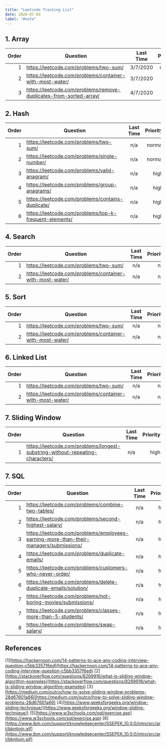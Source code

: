 ```yaml
---
title: "Leetcode Tracking List"
date: 2020-07-03
label: "#note"
---
```


## 1. Array

| Order | Question        | Last Time           | Priority  |
| --: | ------------- |:-------------:| -----:|
|1| https://leetcode.com/problems/two-sum/      |  3/7/2020 | normal |
|2| https://leetcode.com/problems/container-with-most-water/     | 3/7/2020  |  high |
|3| https://leetcode.com/problems/remove-duplicates-from-sorted-array/ | 4/7/2020 | high|

## 2. Hash

| Order | Question        | Last Time           | Priority  |
| --: | ------------- |:-------------:| -----:|
|1| https://leetcode.com/problems/two-sum/      | n/a | normal |
|2| https://leetcode.com/problems/single-number/    | n/a | normal |
|3| https://leetcode.com/problems/valid-anagram/   | n/a | high |
|4| https://leetcode.com/problems/group-anagrams/   | n/a | high |
|5| https://leetcode.com/problems/contains-duplicate/   | n/a | high |
|6| https://leetcode.com/problems/top-k-frequent-elements/   | n/a | high |


## 4. Search

| Order | Question        | Last Time           | Priority  |
| --: | ------------- |:-------------:| -----:|
|1| https://leetcode.com/problems/two-sum/      | n/a | n/a |
|2| https://leetcode.com/problems/container-with-most-water/     | n/a   |  n/a |

## 5. Sort

| Order | Question        | Last Time           | Priority  |
| --: | ------------- |:-------------:| -----:|
|1| https://leetcode.com/problems/two-sum/      | n/a | n/a |
|2| https://leetcode.com/problems/container-with-most-water/     | n/a   |  n/a |

## 6. Linked List

| Order | Question        | Last Time           | Priority  |
| --: | ------------- |:-------------:| -----:|
|1| https://leetcode.com/problems/two-sum/      | n/a | n/a |
|2| https://leetcode.com/problems/container-with-most-water/     | n/a   |  n/a |

## 7. Sliding Window

| Order | Question        | Last Time           | Priority  |
| --: | ------------- |:-------------:| -----:|
|1|https://leetcode.com/problems/longest-substring-without-repeating-characters/     | n/a | high |

## 7. SQL

| Order | Question        | Last Time           | Priority  |
| --: | ------------- |:-------------:| -----:|
|1| https://leetcode.com/problems/combine-two-tables/ | n/a | high |
|2| https://leetcode.com/problems/second-highest-salary/| n/a | high |
|3| https://leetcode.com/problems/employees-earning-more-than-their-managers/submissions/| n/a | high |
|4|https://leetcode.com/problems/duplicate-emails/| n/a | high |
|5|https://leetcode.com/problems/customers-who-never-order/| n/a | high |
|6|https://leetcode.com/problems/delete-duplicate-emails/solution/| n/a | high |
|7|https://leetcode.com/problems/not-boring-movies/submissions/| n/a | high |
|7|https://leetcode.com/problems/classes-more-than-5-students/ |n/a | high |
|8|https://leetcode.com/problems/swap-salary/|n/a | high |

## References

[1][https://hackernoon.com/14-patterns-to-ace-any-coding-interview-question-c5bb3357f6ed](https://hackernoon.com/14-patterns-to-ace-any-coding-interview-question-c5bb3357f6ed)
[2][https://stackoverflow.com/questions/8269916/what-is-sliding-window-algorithm-examples](https://stackoverflow.com/questions/8269916/what-is-sliding-window-algorithm-examples)
[3][https://medium.com/outco/how-to-solve-sliding-window-problems-28d67601a66](https://medium.com/outco/how-to-solve-sliding-window-problems-28d67601a66)
[4][https://www.geeksforgeeks.org/window-sliding-technique/](https://www.geeksforgeeks.org/window-sliding-technique/)
[5][https://www.w3schools.com/sql/exercise.asp](https://www.w3schools.com/sql/exercise.asp)
[6][https://www.ibm.com/support/knowledgecenter/SSEPEK_10.0.0/intro/src/art/bkntjoin.gif](https://www.ibm.com/support/knowledgecenter/SSEPEK_10.0.0/intro/src/art/bkntjoin.gif)
